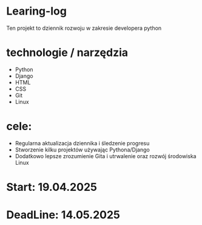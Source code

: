 # Learing-log
Ten projekt to dziennik rozwoju w zakresie developera python

# technologie / narzędzia
- Python
- Django 
- HTML
- CSS
- Git 
- Linux 

# cele:
- Regularna aktualizacja dziennika i śledzenie progresu
- Stworzenie kilku projektów używając Pythona/Django
- Dodatkowo lepsze zrozumienie Gita i utrwalenie oraz rozwój środowiska Linux

# Start: 19.04.2025
# DeadLine: 14.05.2025

